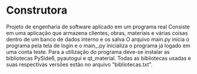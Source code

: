 # Construtora
Projeto de engenharia de software aplicado em um programa real
Consiste em uma aplicação que armazena clientes, obras, materiais e várias coisas dentro de um banco de dados interno e os salva
O arquivo main.py inicia o programa pela tela de login e o main_.py inicializa o programa já logado em uma conta teste.
Para a utilização do programa deve-se instalar as bibliotecas PySide6, pyautogui e qt_material.
Todas as bibliotecas usadas e suas respectivas versões estão no arquivo "bibliotecas.txt".
